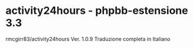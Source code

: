 # activity24hours - phpbb-estensione 3.3 
rmcgirr83/activity24hours Ver. 1.0.9
Traduzione completa in Italiano 
